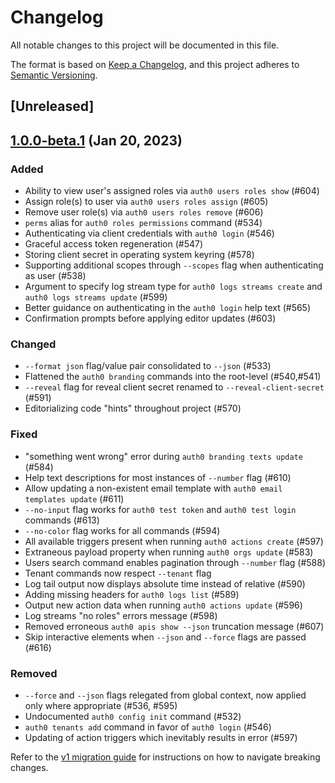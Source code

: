 # Changelog

All notable changes to this project will be documented in this file.

The format is based on [Keep a Changelog](https://keepachangelog.com/en/1.0.0/),
and this project adheres to [Semantic Versioning](https://semver.org/spec/v2.0.0.html).

## [Unreleased]

## [1.0.0-beta.1](https://github.com/auth0/auth0-cli/tree/1.0.0-beta.1) (Jan 20, 2023)

### Added

- Ability to view user's assigned roles via `auth0 users roles show` (#604)
- Assign role(s) to user via `auth0 users roles assign` (#605)
- Remove user role(s) via `auth0 users roles remove` (#606)
- `perms` alias for `auth0 roles permissions` command (#534)
- Authenticating via client credentials with `auth0 login` (#546)
- Graceful access token regeneration (#547)
- Storing client secret in operating system keyring (#578)
- Supporting additional scopes through `--scopes` flag when authenticating as user (#538)
- Argument to specify log stream type for `auth0 logs streams create` and `auth0 logs streams update` (#599)
- Better guidance on authenticating in the `auth0 login` help text (#565)
- Confirmation prompts before applying editor updates (#603)

### Changed

- `--format json` flag/value pair consolidated to `--json` (#533)
- Flattened the `auth0 branding` commands into the root-level (#540,#541)
- `--reveal` flag for reveal client secret renamed to `--reveal-client-secret` (#591)
- Editorializing code "hints" throughout project (#570)

### Fixed

- "something went wrong" error during `auth0 branding texts update` (#584)
- Help text descriptions for most instances of `--number` flag (#610)
- Allow updating a non-existent email template with `auth0 email templates update` (#611)
- `--no-input` flag works for `auth0 test token` and `auth0 test login` commands (#613)
- `--no-color` flag works for all commands (#594)
- All available triggers present when running `auth0 actions create` (#597)
- Extraneous payload property when running `auth0 orgs update` (#583)
- Users search command enables pagination through `--number` flag (#588)
- Tenant commands now respect `--tenant` flag
- Log tail output now displays absolute time instead of relative (#590)
- Adding missing headers for `auth0 logs list` (#589)
- Output new action data when running `auth0 actions update` (#596)
- Log streams "no roles" errors message (#598)
- Removed erroneous `auth0 apis show --json` truncation message (#607)
- Skip interactive elements when `--json` and `--force` flags are passed (#616)

### Removed

- `--force` and `--json` flags relegated from global context, now applied only where appropriate (#536, #595)
- Undocumented `auth0 config init` command (#532)
- `auth0 tenants add` command in favor of `auth0 login` (#546)
- Updating of action triggers which inevitably results in error (#597)

Refer to the [v1 migration guide](MIGRATION_GUIDE.md) for instructions on how to navigate breaking changes.
